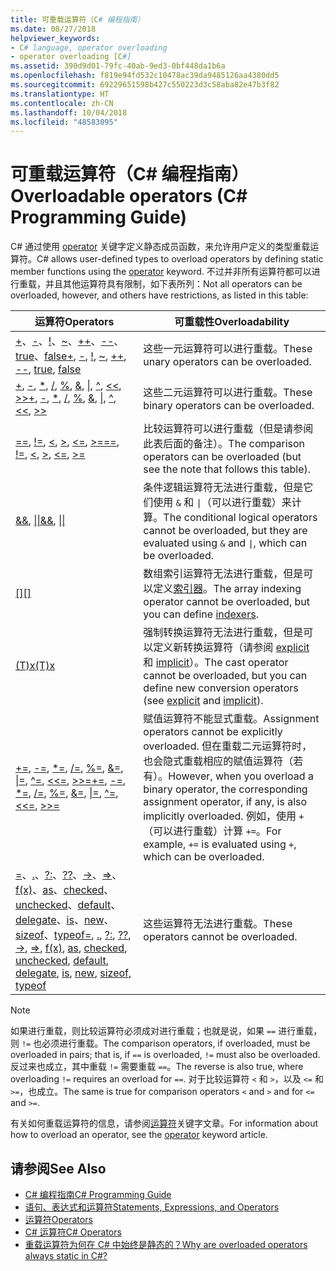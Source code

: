 ```yaml
---
title: 可重载运算符（C# 编程指南）
ms.date: 08/27/2018
helpviewer_keywords:
- C# language, operator overloading
- operator overloading [C#]
ms.assetid: 390d9d01-79fc-40ab-9ed3-0bf448da1b6a
ms.openlocfilehash: f819e94fd532c10478ac39da9485126aa4380dd5
ms.sourcegitcommit: 69229651598b427c550223d3c58aba82e47b3f82
ms.translationtype: HT
ms.contentlocale: zh-CN
ms.lasthandoff: 10/04/2018
ms.locfileid: "48583095"
---
```

# <a name="overloadable-operators-c-programming-guide"></a><span data-ttu-id="5352b-102">可重载运算符（C# 编程指南）</span><span class="sxs-lookup"><span data-stu-id="5352b-102">Overloadable operators (C# Programming Guide)</span></span>

<span data-ttu-id="5352b-103">C# 通过使用 [operator](../../language-reference/keywords/operator.md) 关键字定义静态成员函数，来允许用户定义的类型重载运算符。</span><span class="sxs-lookup"><span data-stu-id="5352b-103">C# allows user-defined types to overload operators by defining static member functions using the [operator](../../language-reference/keywords/operator.md) keyword.</span></span> <span data-ttu-id="5352b-104">不过并非所有运算符都可以进行重载，并且其他运算符具有限制，如下表所列：</span><span class="sxs-lookup"><span data-stu-id="5352b-104">Not all operators can be overloaded, however, and others have restrictions, as listed in this table:</span></span>

| <span data-ttu-id="5352b-105">运算符</span><span class="sxs-lookup"><span data-stu-id="5352b-105">Operators</span></span> | <span data-ttu-id="5352b-106">可重载性</span><span class="sxs-lookup"><span data-stu-id="5352b-106">Overloadability</span></span> |
| --------- | --------------- |
|<span data-ttu-id="5352b-107">[+](../../language-reference/operators/addition-operator.md)、[-](../../language-reference/operators/subtraction-operator.md)、[!](../../language-reference/operators/logical-negation-operator.md)、[~](../../language-reference/operators/bitwise-complement-operator.md)、[++](../../language-reference/operators/increment-operator.md)、[--](../../language-reference/operators/decrement-operator.md)、[true](../../language-reference/keywords/true.md)、[false](../../language-reference/keywords/false.md)</span><span class="sxs-lookup"><span data-stu-id="5352b-107">[+](../../language-reference/operators/addition-operator.md), [-](../../language-reference/operators/subtraction-operator.md), [!](../../language-reference/operators/logical-negation-operator.md), [~](../../language-reference/operators/bitwise-complement-operator.md), [++](../../language-reference/operators/increment-operator.md), [--](../../language-reference/operators/decrement-operator.md), [true](../../language-reference/keywords/true.md), [false](../../language-reference/keywords/false.md)</span></span>|<span data-ttu-id="5352b-108">这些一元运算符可以进行重载。</span><span class="sxs-lookup"><span data-stu-id="5352b-108">These unary operators can be overloaded.</span></span>|
|<span data-ttu-id="5352b-109">[+](../../language-reference/operators/addition-operator.md), [-](../../language-reference/operators/subtraction-operator.md), [\*](../../language-reference/operators/multiplication-operator.md), [/](../../language-reference/operators/division-operator.md), [%](../../language-reference/operators/modulus-operator.md), [&](../../language-reference/operators/and-operator.md), [&#124;](../../language-reference/operators/or-operator.md), [^](../../language-reference/operators/xor-operator.md), [\<\<](../../language-reference/operators/left-shift-operator.md), [>>](../../language-reference/operators/right-shift-operator.md)</span><span class="sxs-lookup"><span data-stu-id="5352b-109">[+](../../language-reference/operators/addition-operator.md), [-](../../language-reference/operators/subtraction-operator.md), [\*](../../language-reference/operators/multiplication-operator.md), [/](../../language-reference/operators/division-operator.md), [%](../../language-reference/operators/modulus-operator.md), [&](../../language-reference/operators/and-operator.md), [&#124;](../../language-reference/operators/or-operator.md), [^](../../language-reference/operators/xor-operator.md), [\<\<](../../language-reference/operators/left-shift-operator.md), [>>](../../language-reference/operators/right-shift-operator.md)</span></span>|<span data-ttu-id="5352b-110">这些二元运算符可以进行重载。</span><span class="sxs-lookup"><span data-stu-id="5352b-110">These binary operators can be overloaded.</span></span>|
|<span data-ttu-id="5352b-111">[==](../../language-reference/operators/equality-comparison-operator.md), [!=](../../language-reference/operators/not-equal-operator.md), [\<](../../language-reference/operators/less-than-operator.md), [>](../../language-reference/operators/greater-than-operator.md), [\<=](../../language-reference/operators/less-than-equal-operator.md), [>=](../../language-reference/operators/greater-than-equal-operator.md)</span><span class="sxs-lookup"><span data-stu-id="5352b-111">[==](../../language-reference/operators/equality-comparison-operator.md), [!=](../../language-reference/operators/not-equal-operator.md), [\<](../../language-reference/operators/less-than-operator.md), [>](../../language-reference/operators/greater-than-operator.md), [\<=](../../language-reference/operators/less-than-equal-operator.md), [>=](../../language-reference/operators/greater-than-equal-operator.md)</span></span>|<span data-ttu-id="5352b-112">比较运算符可以进行重载（但是请参阅此表后面的备注）。</span><span class="sxs-lookup"><span data-stu-id="5352b-112">The comparison operators can be overloaded (but see the note that follows this table).</span></span>|
|<span data-ttu-id="5352b-113">[&&](../../language-reference/operators/conditional-and-operator.md), [&#124;&#124;](../../language-reference/operators/conditional-or-operator.md)</span><span class="sxs-lookup"><span data-stu-id="5352b-113">[&&](../../language-reference/operators/conditional-and-operator.md), [&#124;&#124;](../../language-reference/operators/conditional-or-operator.md)</span></span>|<span data-ttu-id="5352b-114">条件逻辑运算符无法进行重载，但是它们使用 `&` 和 <code>&#124;</code>（可以进行重载）来计算。</span><span class="sxs-lookup"><span data-stu-id="5352b-114">The conditional logical operators cannot be overloaded, but they are evaluated using `&` and <code>&#124;</code>, which can be overloaded.</span></span>|
|[<span data-ttu-id="5352b-115">&#91;&#93;</span><span class="sxs-lookup"><span data-stu-id="5352b-115">&#91;&#93;</span></span>](../../language-reference/operators/index-operator.md)|<span data-ttu-id="5352b-116">数组索引运算符无法进行重载，但是可以定义[索引器](../indexers/index.md)。</span><span class="sxs-lookup"><span data-stu-id="5352b-116">The array indexing operator cannot be overloaded, but you can define [indexers](../indexers/index.md).</span></span>|
|[<span data-ttu-id="5352b-117">(T)x</span><span class="sxs-lookup"><span data-stu-id="5352b-117">(T)x</span></span>](../../language-reference/operators/invocation-operator.md)|<span data-ttu-id="5352b-118">强制转换运算符无法进行重载，但是可以定义新转换运算符（请参阅 [explicit](../../language-reference/keywords/explicit.md) 和 [implicit](../../language-reference/keywords/implicit.md)）。</span><span class="sxs-lookup"><span data-stu-id="5352b-118">The cast operator cannot be overloaded, but you can define new conversion operators (see [explicit](../../language-reference/keywords/explicit.md) and [implicit](../../language-reference/keywords/implicit.md)).</span></span>|
|<span data-ttu-id="5352b-119">[+=](../../language-reference/operators/addition-assignment-operator.md), [-=](../../language-reference/operators/subtraction-assignment-operator.md), [\*=](../../language-reference/operators/multiplication-assignment-operator.md), [/=](../../language-reference/operators/division-assignment-operator.md), [%=](../../language-reference/operators/modulus-assignment-operator.md), [&=](../../language-reference/operators/and-assignment-operator.md), [&#124;=](../../language-reference/operators/or-assignment-operator.md), [^=](../../language-reference/operators/xor-assignment-operator.md), [\<\<=](../../language-reference/operators/left-shift-assignment-operator.md), [>>=](../../language-reference/operators/right-shift-assignment-operator.md)</span><span class="sxs-lookup"><span data-stu-id="5352b-119">[+=](../../language-reference/operators/addition-assignment-operator.md), [-=](../../language-reference/operators/subtraction-assignment-operator.md), [\*=](../../language-reference/operators/multiplication-assignment-operator.md), [/=](../../language-reference/operators/division-assignment-operator.md), [%=](../../language-reference/operators/modulus-assignment-operator.md), [&=](../../language-reference/operators/and-assignment-operator.md), [&#124;=](../../language-reference/operators/or-assignment-operator.md), [^=](../../language-reference/operators/xor-assignment-operator.md), [\<\<=](../../language-reference/operators/left-shift-assignment-operator.md), [>>=](../../language-reference/operators/right-shift-assignment-operator.md)</span></span>|<span data-ttu-id="5352b-120">赋值运算符不能显式重载。</span><span class="sxs-lookup"><span data-stu-id="5352b-120">Assignment operators cannot be explicitly overloaded.</span></span> <span data-ttu-id="5352b-121">但在重载二元运算符时，也会隐式重载相应的赋值运算符（若有）。</span><span class="sxs-lookup"><span data-stu-id="5352b-121">However, when you overload a binary operator, the corresponding assignment operator, if any, is also implicitly overloaded.</span></span> <span data-ttu-id="5352b-122">例如，使用 `+`（可以进行重载）计算 `+=`。</span><span class="sxs-lookup"><span data-stu-id="5352b-122">For example, `+=` is evaluated using `+`, which can be overloaded.</span></span>|
|<span data-ttu-id="5352b-123">[=](../../language-reference/operators/assignment-operator.md)、[.](../../language-reference/operators/member-access-operator.md)、[?:](../../language-reference/operators/conditional-operator.md)、[??](../../language-reference/operators/null-coalescing-operator.md)、[->](../../language-reference/operators/dereference-operator.md)、[=>](../../language-reference/operators/lambda-operator.md)、[f(x)](../../language-reference/operators/invocation-operator.md)、[as](../../language-reference/keywords/as.md)、[checked](../../language-reference/keywords/checked.md)、[unchecked](../../language-reference/keywords/unchecked.md)、[default](../../programming-guide/statements-expressions-operators/default-value-expressions.md)、[delegate](../../programming-guide/statements-expressions-operators/anonymous-methods.md)、[is](../../language-reference/keywords/is.md)、[new](../../language-reference/keywords/new.md)、[sizeof](../../language-reference/keywords/sizeof.md)、[typeof](../../language-reference/keywords/typeof.md)</span><span class="sxs-lookup"><span data-stu-id="5352b-123">[=](../../language-reference/operators/assignment-operator.md), [.](../../language-reference/operators/member-access-operator.md), [?:](../../language-reference/operators/conditional-operator.md), [??](../../language-reference/operators/null-coalescing-operator.md), [->](../../language-reference/operators/dereference-operator.md), [=>](../../language-reference/operators/lambda-operator.md), [f(x)](../../language-reference/operators/invocation-operator.md), [as](../../language-reference/keywords/as.md), [checked](../../language-reference/keywords/checked.md), [unchecked](../../language-reference/keywords/unchecked.md), [default](../../programming-guide/statements-expressions-operators/default-value-expressions.md), [delegate](../../programming-guide/statements-expressions-operators/anonymous-methods.md), [is](../../language-reference/keywords/is.md), [new](../../language-reference/keywords/new.md), [sizeof](../../language-reference/keywords/sizeof.md), [typeof](../../language-reference/keywords/typeof.md)</span></span>|<span data-ttu-id="5352b-124">这些运算符无法进行重载。</span><span class="sxs-lookup"><span data-stu-id="5352b-124">These operators cannot be overloaded.</span></span>|

> [!NOTE]
> <span data-ttu-id="5352b-125">如果进行重载，则比较运算符必须成对进行重载；也就是说，如果 `==` 进行重载，则 `!=` 也必须进行重载。</span><span class="sxs-lookup"><span data-stu-id="5352b-125">The comparison operators, if overloaded, must be overloaded in pairs; that is, if `==` is overloaded, `!=` must also be overloaded.</span></span> <span data-ttu-id="5352b-126">反过来也成立，其中重载 `!=` 需要重载 `==`。</span><span class="sxs-lookup"><span data-stu-id="5352b-126">The reverse is also true, where overloading `!=` requires an overload for `==`.</span></span> <span data-ttu-id="5352b-127">对于比较运算符 `<` 和 `>`，以及 `<=` 和 `>=`，也成立。</span><span class="sxs-lookup"><span data-stu-id="5352b-127">The same is true for comparison operators `<` and `>` and for `<=` and `>=`.</span></span>

<span data-ttu-id="5352b-128">有关如何重载运算符的信息，请参阅[运算符](../../language-reference/keywords/operator.md)关键字文章。</span><span class="sxs-lookup"><span data-stu-id="5352b-128">For information about how to overload an operator, see the [operator](../../language-reference/keywords/operator.md) keyword article.</span></span>

## <a name="see-also"></a><span data-ttu-id="5352b-129">请参阅</span><span class="sxs-lookup"><span data-stu-id="5352b-129">See Also</span></span>

- [<span data-ttu-id="5352b-130">C# 编程指南</span><span class="sxs-lookup"><span data-stu-id="5352b-130">C# Programming Guide</span></span>](../index.md)
- [<span data-ttu-id="5352b-131">语句、表达式和运算符</span><span class="sxs-lookup"><span data-stu-id="5352b-131">Statements, Expressions, and Operators</span></span>](index.md)
- [<span data-ttu-id="5352b-132">运算符</span><span class="sxs-lookup"><span data-stu-id="5352b-132">Operators</span></span>](operators.md)
- [<span data-ttu-id="5352b-133">C# 运算符</span><span class="sxs-lookup"><span data-stu-id="5352b-133">C# Operators</span></span>](../../language-reference/operators/index.md)  
- [<span data-ttu-id="5352b-134">重载运算符为何在 C# 中始终是静态的？</span><span class="sxs-lookup"><span data-stu-id="5352b-134">Why are overloaded operators always static in C#?</span></span>](https://blogs.msdn.microsoft.com/ericlippert/2007/05/14/why-are-overloaded-operators-always-static-in-c/)
